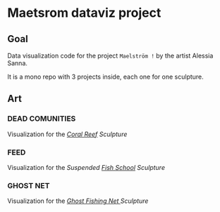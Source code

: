 # Maetsrom dataviz project

## Goal 

Data visualization code for the project `Maelström !` by the artist Alessia Sanna. 

It is a mono repo with 3 projects inside, each one for one sculpture.

## Art

### DEAD COMUNITIES

Visualization for the *[Coral Reef](https://www.noaa.gov/education/resource-collections/marine-life/coral-reef-ecosystems) Sculpture*


### FEED

Visualization for the *Suspended [Fish School](https://www.youtube.com/watch?v=cqDjV6lsJJU) Sculpture*

### GHOST NET

Visualization for the *[Ghost Fishing Net ](https://en.wikipedia.org/wiki/Ghost_net)Sculpture*
